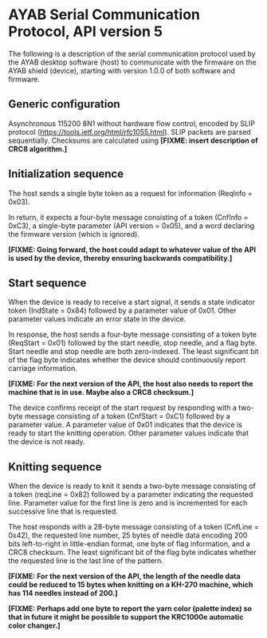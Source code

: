 # AYAB Serial Communication Protocol, API version 5

The following is a description of the serial communication protocol used by the
AYAB desktop software (host) to communicate with the firmware on the AYAB shield
(device), starting with version 1.0.0 of both software and firmware.

## Generic configuration

Asynchronous 115200 8N1 without hardware flow control, encoded by SLIP protocol
(https://tools.ietf.org/html/rfc1055.html). SLIP packets are parsed sequentially.
Checksums are calculated using **[FIXME: insert description of CRC8 algorithm.]**

## Initialization sequence

The host sends a single byte token as a request for information (ReqInfo = 0x03).

In return, it expects a four-byte message consisting of a token (CnfInfo = 0xC3),
a single-byte parameter (API version = 0x05), and a word declaring the firmware
version (which is ignored).

**[FIXME: Going forward, the host could adapt to whatever value of the API is used
by the device, thereby ensuring backwards compatibility.]**

## Start sequence

When the device is ready to receive a start signal, it sends a state indicator 
token (IndState = 0x84) followed by a parameter value of 0x01. Other parameter 
values indicate an error state in the device.

In response, the host sends a four-byte message consisting of a token byte
(ReqStart = 0x01) followed by the start needle, stop needle, and a flag byte.
Start needle and stop needle are both zero-indexed. The least significant bit
of the flag byte indicates whether the device should continuously report carriage
information.

**[FIXME: For the next version of the API, the host also needs to report the
machine that is in use. Maybe also a CRC8 checksum.]**

The device confirms receipt of the start request by responding with a two-byte
message consisting of a token (CnfStart = 0xC1) followed by a parameter value.
A parameter value of 0x01 indicates that the device is ready to start the knitting
operation. Other parameter values indicate that the device is not ready.

## Knitting sequence

When the device is ready to knit it sends a two-byte message consisting of a
token (reqLine = 0x82) followed by a parameter indicating the requested line.
Parameter value for the first line is zero and is incremented for each successive
line that is requested.

The host responds with a 28-byte message consisting of a token (CnfLine = 0x42),
the requested line number, 25 bytes of needle data encoding 200 bits left-to-right
in little-endian format, one byte of flag information, and a CRC8 checksum. The
least significant bit of the flag byte indicates whether the requested line is the
last line of the pattern.

**[FIXME: For the next version of the API, the length of the needle data could be
reduced to 15 bytes when knitting on a KH-270 machine, which has 114 needles
instead of 200.]**

**[FIXME: Perhaps add one byte to report the yarn color (palette index) so that
in future it might be possible to support the KRC1000e automatic color changer.]**
